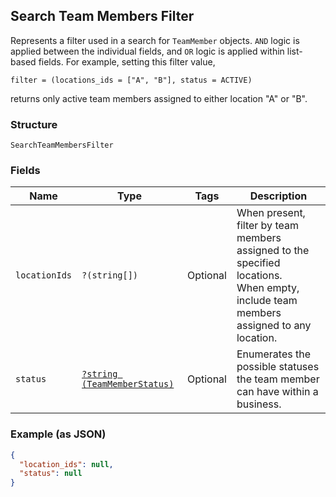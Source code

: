 ## Search Team Members Filter

Represents a filter used in a search for `TeamMember` objects. `AND` logic is applied
between the individual fields, and `OR` logic is applied within list-based fields.
For example, setting this filter value,

```
filter = (locations_ids = ["A", "B"], status = ACTIVE)
```

returns only active team members assigned to either location "A" or "B".

### Structure

`SearchTeamMembersFilter`

### Fields

| Name | Type | Tags | Description |
|  --- | --- | --- | --- |
| `locationIds` | `?(string[])` | Optional | When present, filter by team members assigned to the specified locations.<br>When empty, include team members assigned to any location. |
| `status` | [`?string (TeamMemberStatus)`](/doc/models/team-member-status.md) | Optional | Enumerates the possible statuses the team member can have within a business. |

### Example (as JSON)

```json
{
  "location_ids": null,
  "status": null
}
```

